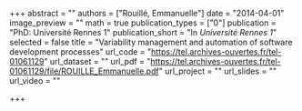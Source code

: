 +++
abstract = ""
authors = ["Rouillé, Emmanuelle"]
date = "2014-04-01"
image_preview = ""
math = true
publication_types = ["0"]
publication = "PhD: Université Rennes 1"
publication_short = "In *Université Rennes 1*"
selected = false
title = "Variability management and automation of software development processes"
url_code = "https://tel.archives-ouvertes.fr/tel-01061129"
url_dataset = ""
url_pdf = "https://tel.archives-ouvertes.fr/tel-01061129/file/ROUILLE_Emmanuelle.pdf"
url_project = ""
url_slides = ""
url_video = ""

+++
